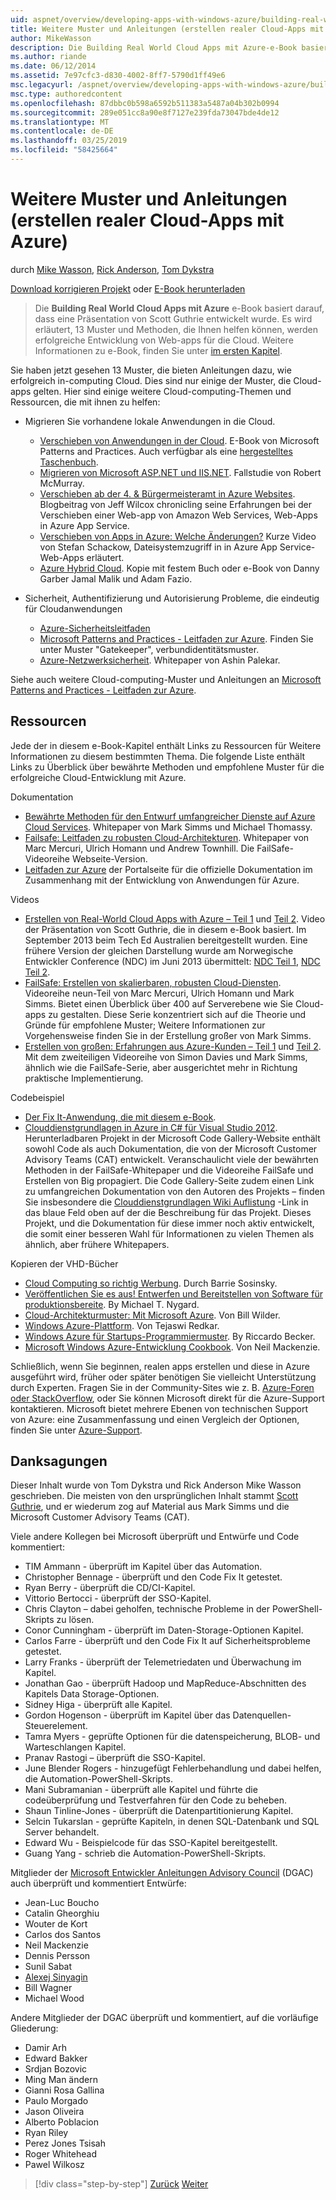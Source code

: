 ```yaml
---
uid: aspnet/overview/developing-apps-with-windows-azure/building-real-world-cloud-apps-with-windows-azure/more-patterns-and-guidance
title: Weitere Muster und Anleitungen (erstellen realer Cloud-Apps mit Azure) | Microsoft-Dokumentation
author: MikeWasson
description: Die Building Real World Cloud Apps mit Azure-e-Book basiert auf einer Präsentation von Scott Guthrie entwickelt wurde. Es wird erläutert, 13 Muster und Vorgehensweisen, die er können...
ms.author: riande
ms.date: 06/12/2014
ms.assetid: 7e97cfc3-d830-4002-8ff7-5790d1ff49e6
msc.legacyurl: /aspnet/overview/developing-apps-with-windows-azure/building-real-world-cloud-apps-with-windows-azure/more-patterns-and-guidance
msc.type: authoredcontent
ms.openlocfilehash: 87dbbc0b598a6592b511383a5487a04b302b0994
ms.sourcegitcommit: 289e051cc8a90e8f7127e239fda73047bde4de12
ms.translationtype: MT
ms.contentlocale: de-DE
ms.lasthandoff: 03/25/2019
ms.locfileid: "58425664"
---
```

<a name="more-patterns-and-guidance-building-real-world-cloud-apps-with-azure"></a>Weitere Muster und Anleitungen (erstellen realer Cloud-Apps mit Azure)
====================
durch [Mike Wasson](https://github.com/MikeWasson), [Rick Anderson]((https://twitter.com/RickAndMSFT)), [Tom Dykstra](https://github.com/tdykstra)

[Download korrigieren Projekt](http://code.msdn.microsoft.com/Fix-It-app-for-Building-cdd80df4) oder [E-Book herunterladen](http://blogs.msdn.com/b/microsoft_press/archive/2014/07/23/free-ebook-building-cloud-apps-with-microsoft-azure.aspx)

> Die **Building Real World Cloud Apps mit Azure** e-Book basiert darauf, dass eine Präsentation von Scott Guthrie entwickelt wurde. Es wird erläutert, 13 Muster und Methoden, die Ihnen helfen können, werden erfolgreiche Entwicklung von Web-apps für die Cloud. Weitere Informationen zu e-Book, finden Sie unter [im ersten Kapitel](introduction.md).


Sie haben jetzt gesehen 13 Muster, die bieten Anleitungen dazu, wie erfolgreich in-computing Cloud. Dies sind nur einige der Muster, die Cloud-apps gelten. Hier sind einige weitere Cloud-computing-Themen und Ressourcen, die mit ihnen zu helfen:

- Migrieren Sie vorhandene lokale Anwendungen in die Cloud. 

    - [Verschieben von Anwendungen in der Cloud](https://msdn.microsoft.com/library/ff728592.aspx). E-Book von Microsoft Patterns and Practices. Auch verfügbar als eine [hergestelltes Taschenbuch](https://www.amazon.com/dp/1621140202).
    - [Migrieren von Microsoft ASP.NET und IIS.NET](https://go.microsoft.com/fwlink/?LinkId=400656). Fallstudie von Robert McMurray.
    - [Verschieben ab der 4. &amp; Bürgermeisteramt in Azure Websites](http://www.jeff.wilcox.name/2013/04/4thandmayor-azure-websites/). Blogbeitrag von Jeff Wilcox chronicling seine Erfahrungen bei der Verschieben einer Web-app von Amazon Web Services, Web-Apps in Azure App Service.
    - [Verschieben von Apps in Azure: Welche Änderungen?](https://azure.microsoft.com/documentation/videos/web-sites-internals-and-the-file-system/) Kurze Video von Stefan Schackow, Dateisystemzugriff in in Azure App Service-Web-Apps erläutert.
    - [Azure Hybrid Cloud](https://www.amazon.com/dp/B00EOP4UQW). Kopie mit festem Buch oder e-Book von Danny Garber Jamal Malik und Adam Fazio.
- Sicherheit, Authentifizierung und Autorisierung Probleme, die eindeutig für Cloudanwendungen

    - [Azure-Sicherheitsleitfaden](https://azure.microsoft.com/blog/2014/02/10/best-practices-windows-azure-websites-waws/)
    - [Microsoft Patterns and Practices - Leitfaden zur Azure](https://msdn.microsoft.com/library/dn568099.aspx). Finden Sie unter Muster "Gatekeeper", verbundidentitätsmuster.
    - [Azure-Netzwerksicherheit](https://download.microsoft.com/download/4/3/9/43902EC9-410E-4875-8800-0788BE146A3D/Windows%20Azure%20Network%20Security%20Whitepaper%20-%20FINAL.docx). Whitepaper von Ashin Palekar.

Siehe auch weitere Cloud-computing-Muster und Anleitungen an [Microsoft Patterns and Practices - Leitfaden zur Azure](https://msdn.microsoft.com/library/dn568099.aspx).

<a id="resources"></a>
## <a name="resources"></a>Ressourcen

Jede der in diesem e-Book-Kapitel enthält Links zu Ressourcen für Weitere Informationen zu diesem bestimmten Thema. Die folgende Liste enthält Links zu Überblick über bewährte Methoden und empfohlene Muster für die erfolgreiche Cloud-Entwicklung mit Azure.

Dokumentation

- [Bewährte Methoden für den Entwurf umfangreicher Dienste auf Azure Cloud Services](https://msdn.microsoft.com/library/windowsazure/jj717232.aspx). Whitepaper von Mark Simms und Michael Thomassy.
- [Failsafe: Leitfaden zu robusten Cloud-Architekturen](https://msdn.microsoft.com/library/windowsazure/jj853352.aspx). Whitepaper von Marc Mercuri, Ulrich Homann und Andrew Townhill. Die FailSafe-Videoreihe Webseite-Version.
- [Leitfaden zur Azure](https://azure.microsoft.com/develop/net/guidance/) der Portalseite für die offizielle Dokumentation im Zusammenhang mit der Entwicklung von Anwendungen für Azure.

Videos

- [Erstellen von Real-World Cloud Apps with Azure – Teil 1](https://channel9.msdn.com/Events/TechEd/Australia/2013/AZR324) und [Teil 2](https://channel9.msdn.com/Events/TechEd/Australia/2013/AZR325). Video der Präsentation von Scott Guthrie, die in diesem e-Book basiert. Im September 2013 beim Tech Ed Australien bereitgestellt wurden. Eine frühere Version der gleichen Darstellung wurde am Norwegische Entwickler Conference (NDC) im Juni 2013 übermittelt: [NDC Teil 1](http://vimeo.com/68215538), [NDC Teil 2](http://vimeo.com/68215602).
- [FailSafe: Erstellen von skalierbaren, robusten Cloud-Diensten](https://channel9.msdn.com/Series/FailSafe). Videoreihe neun-Teil von Marc Mercuri, Ulrich Homann und Mark Simms. Bietet einen Überblick über 400 auf Serverebene wie Sie Cloud-apps zu gestalten. Diese Serie konzentriert sich auf die Theorie und Gründe für empfohlene Muster; Weitere Informationen zur Vorgehensweise finden Sie in der Erstellung großer von Mark Simms.
- [Erstellen von großen: Erfahrungen aus Azure-Kunden – Teil 1](https://channel9.msdn.com/Events/Build/2012/3-029) und [Teil 2](https://channel9.msdn.com/Events/Build/2012/3-030). Mit dem zweiteiligen Videoreihe von Simon Davies und Mark Simms, ähnlich wie die FailSafe-Serie, aber ausgerichtet mehr in Richtung praktische Implementierung.

Codebeispiel

- [Der Fix It-Anwendung, die mit diesem e-Book](https://code.msdn.microsoft.com/Fix-It-app-for-Building-cdd80df4?cdn_id=2013-12-03-002).
- [Clouddienstgrundlagen in Azure in C# für Visual Studio 2012](https://aka.ms/csf). Herunterladbaren Projekt in der Microsoft Code Gallery-Website enthält sowohl Code als auch Dokumentation, die von der Microsoft Customer Advisory Teams (CAT) entwickelt. Veranschaulicht viele der bewährten Methoden in der FailSafe-Whitepaper und die Videoreihe FailSafe und Erstellen von Big propagiert. Die Code Gallery-Seite zudem einen Link zu umfangreichen Dokumentation von den Autoren des Projekts – finden Sie insbesondere die [Clouddienstgrundlagen Wiki Auflistung](https://social.technet.microsoft.com/wiki/contents/articles/17987.cloud-service-fundamentals.aspx) -Link in das blaue Feld oben auf der die Beschreibung für das Projekt. Dieses Projekt, und die Dokumentation für diese immer noch aktiv entwickelt, die somit einer besseren Wahl für Informationen zu vielen Themen als ähnlich, aber frühere Whitepapers.

Kopieren der VHD-Bücher

- [Cloud Computing so richtig Werbung](https://www.amazon.com/dp/0470903562). Durch Barrie Sosinsky.
- [Veröffentlichen Sie es aus! Entwerfen und Bereitstellen von Software für produktionsbereite](https://www.amazon.com/Release-It-Production-Ready-Pragmatic-Programmers/dp/0978739213). By Michael T. Nygard.
- [Cloud-Architekturmuster: Mit Microsoft Azure](http://shop.oreilly.com/product/0636920023777.do). Von Bill Wilder.
- [Windows Azure-Plattform](https://www.amazon.com/dp/1430235632). Von Tejaswi Redkar.
- [Windows Azure für Startups-Programmiermuster](https://www.amazon.com/dp/1849685606). By Riccardo Becker.
- [Microsoft Windows Azure-Entwicklung Cookbook](https://www.amazon.com/dp/1849682224). Von Neil Mackenzie.

Schließlich, wenn Sie beginnen, realen apps erstellen und diese in Azure ausgeführt wird, früher oder später benötigen Sie vielleicht Unterstützung durch Experten. Fragen Sie in der Community-Sites wie z. B. [Azure-Foren oder StackOverflow](https://azure.microsoft.com/support/forums/), oder Sie können Microsoft direkt für die Azure-Support kontaktieren. Microsoft bietet mehrere Ebenen von technischen Support von Azure: eine Zusammenfassung und einen Vergleich der Optionen, finden Sie unter [Azure-Support](https://azure.microsoft.com/support/plans/).

<a id="acknowledgments"></a>
## <a name="acknowledgments"></a>Danksagungen

Dieser Inhalt wurde von Tom Dykstra und Rick Anderson Mike Wasson geschrieben. Die meisten von den ursprünglichen Inhalt stammt [Scott Guthrie](https://weblogs.asp.net/scottgu/), und er wiederum zog auf Material aus Mark Simms und die Microsoft Customer Advisory Teams (CAT).

Viele andere Kollegen bei Microsoft überprüft und Entwürfe und Code kommentiert:

- TIM Ammann - überprüft im Kapitel über das Automation.
- Christopher Bennage - überprüft und den Code Fix It getestet.
- Ryan Berry - überprüft die CD/CI-Kapitel.
- Vittorio Bertocci - überprüft der SSO-Kapitel.
- Chris Clayton – dabei geholfen, technische Probleme in der PowerShell-Skripts zu lösen.
- Conor Cunningham - überprüft im Daten-Storage-Optionen Kapitel.
- Carlos Farre - überprüft und den Code Fix It auf Sicherheitsprobleme getestet.
- Larry Franks - überprüft der Telemetriedaten und Überwachung im Kapitel.
- Jonathan Gao - überprüft Hadoop und MapReduce-Abschnitten des Kapitels Data Storage-Optionen.
- Sidney Higa - überprüft alle Kapitel.
- Gordon Hogenson - überprüft im Kapitel über das Datenquellen-Steuerelement.
- Tamra Myers - geprüfte Optionen für die datenspeicherung, BLOB- und Warteschlangen Kapitel.
- Pranav Rastogi – überprüft die SSO-Kapitel.
- June Blender Rogers - hinzugefügt Fehlerbehandlung und dabei helfen, die Automation-PowerShell-Skripts.
- Mani Subramanian - überprüft alle Kapitel und führte die codeüberprüfung und Testverfahren für den Code zu beheben.
- Shaun Tinline-Jones - überprüft die Datenpartitionierung Kapitel.
- Selcin Tukarslan - geprüfte Kapiteln, in denen SQL-Datenbank und SQL Server behandelt.
- Edward Wu - Beispielcode für das SSO-Kapitel bereitgestellt.
- Guang Yang - schrieb die Automation-PowerShell-Skripts.

Mitglieder der [Microsoft Entwickler Anleitungen Advisory Council](https://aka.ms/DGAC) (DGAC) auch überprüft und kommentiert Entwürfe:

- Jean-Luc Boucho
- Catalin Gheorghiu
- Wouter de Kort
- Carlos dos Santos
- Neil Mackenzie
- Dennis Persson
- Sunil Sabat
- [Alexej Sinyagin](http://www.linkedin.com/in/sinyagin)
- Bill Wagner
- Michael Wood

Andere Mitglieder der DGAC überprüft und kommentiert, auf die vorläufige Gliederung:

- Damir Arh
- Edward Bakker
- Srdjan Bozovic
- Ming Man ändern
- Gianni Rosa Gallina
- Paulo Morgado
- Jason Oliveira
- Alberto Poblacion
- Ryan Riley
- Perez Jones Tsisah
- Roger Whitehead
- Pawel Wilkosz

> [!div class="step-by-step"]
> [Zurück](queue-centric-work-pattern.md)
> [Weiter](the-fix-it-sample-application.md)
